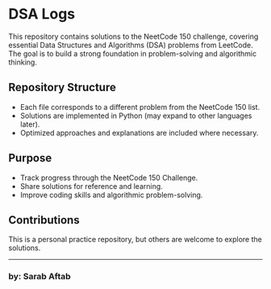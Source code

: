 # DSA Logs

This repository contains solutions to the NeetCode 150 challenge, covering essential Data Structures and Algorithms (DSA) problems from LeetCode. The goal is to build a strong foundation in problem-solving and algorithmic thinking.

## Repository Structure

- Each file corresponds to a different problem from the NeetCode 150 list.
- Solutions are implemented in Python (may expand to other languages later).
- Optimized approaches and explanations are included where necessary.

## Purpose

- Track progress through the NeetCode 150 Challenge.
- Share solutions for reference and learning.
- Improve coding skills and algorithmic problem-solving.

## Contributions

This is a personal practice repository, but others are welcome to explore the solutions.

---

### by: Sarab Aftab
